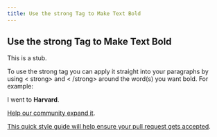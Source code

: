 ```yaml
---
title: Use the strong Tag to Make Text Bold
---
```

## Use the strong Tag to Make Text Bold

This is a stub.

To use the strong tag you can apply it straight into your paragraphs by using < strong> and < /strong> around the word(s) you want bold. For example:
<p>I went to <strong>Harvard</strong>.</p>
<a href='https://github.com/freecodecamp/guides/tree/master/src/pages/certifications/responsive-web-design/applied-visual-design/use-the-strong-tag-to-make-text-bold/index.md' target='_blank' rel='nofollow'>Help our community expand it</a>.

<a href='https://github.com/freecodecamp/guides/blob/master/README.md' target='_blank' rel='nofollow'>This quick style guide will help ensure your pull request gets accepted</a>.

<!-- The article goes here, in GitHub-flavored Markdown. Feel free to add YouTube videos, images, and CodePen/JSBin embeds  -->
